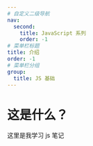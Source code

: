 ```yaml
---
# 自定义二级导航
nav:
  second:
    title: JavaScript 系列
    order: -1
# 菜单栏标题
title: 介绍
order: -1
# 菜单栏分组
group:
  title: JS 基础
---
```


# 这是什么？

这里是我学习 js 笔记
